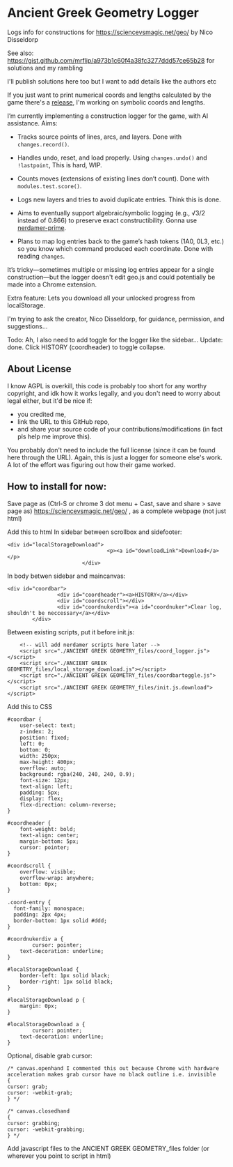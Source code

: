 # Ancient Greek Geometry Logger
Logs info for constructions for https://sciencevsmagic.net/geo/ by Nico Disseldorp

See also: https://gist.github.com/mrflip/a973b1c60f4a38fc3277ddd57ce65b28 for solutions and my rambling

I'll publish solutions here too but I want to add details like the authors etc

If you just want to print numerical coords and lengths calculated by the game there's a [release](https://github.com/Eddy119/Ancient-Greek-Geometry-Logger/releases/tag/v1_Coordinates_only), I'm working on symbolic coords and lengths.

I’m currently implementing a construction logger for the game, with AI assistance. Aims:

* Tracks source points of lines, arcs, and layers. Done with `changes.record()`.

* Handles undo, reset, and load properly. Using `changes.undo()` and `!lastpoint`, This is hard, WIP.

* Counts moves (extensions of existing lines don’t count). Done with `modules.test.score()`.

* Logs new layers and tries to avoid duplicate entries. Think this is done.

* Aims to eventually support algebraic/symbolic logging (e.g., √3/2 instead of 0.866) to preserve exact constructibility. Gonna use [nerdamer-prime](https://github.com/together-science/nerdamer-prime).

* Plans to map log entries back to the game’s hash tokens (1A0, 0L3, etc.) so you know which command produced each coordinate. Done with reading `changes`.

It’s tricky—sometimes multiple or missing log entries appear for a single construction—but the logger doesn't edit geo.js and could potentially be made into a Chrome extension.

Extra feature: Lets you download all your unlocked progress from localStorage.

I'm trying to ask the creator, Nico Disseldorp, for guidance, permission, and suggestions...

Todo: Ah, I also need to add toggle for the logger like the sidebar... Update: done. Click HISTORY (coordheader) to toggle collapse.

## About License

I know AGPL is overkill, this code is probably too short for any worthy copyright, and idk how it works legally, and you don't need to worry about legal either, but it'd be nice if:
* you credited me, 
* link the URL to this GitHub repo, 
* and share your source code of your contributions/modifications (in fact pls help me improve this).

You probably don't need to include the full license (since it can be found here through the URL). Again, this is just a logger for someone else's work. A lot of the effort was figuring out how their game worked.

## How to install for now:

Save page as (Ctrl-S or chrome 3 dot menu + Cast, save and share > save page as) https://sciencevsmagic.net/geo/ , as a complete webpage (not just html)

Add this to html
In sidebar between scrollbox and sidefooter:
```
<div id="localStorageDownload">
                                <p><a id="downloadLink">Download</a></p>
                        </div>
```

In body betwen sidebar and maincanvas:
```
<div id="coordbar">
                <div id="coordheader"><a>HISTORY</a></div>
                <div id="coordscroll"></div>
                <div id="coordnukerdiv"><a id="coordnuker">Clear log, shouldn't be neccessary</a></div>
        </div>
```
Between existing scripts, put it before init.js:
```
	<!-- will add nerdamer scripts here later -->
	<script src="./ANCIENT GREEK GEOMETRY_files/coord_logger.js"></script>
	<script src="./ANCIENT GREEK GEOMETRY_files/local_storage_download.js"></script>
	<script src="./ANCIENT GREEK GEOMETRY_files/coordbartoggle.js"></script>
	<script src="./ANCIENT GREEK GEOMETRY_files/init.js.download"></script>
```
Add this to CSS
```
#coordbar {
    user-select: text;
    z-index: 2;
    position: fixed;
    left: 0;
    bottom: 0;
    width: 250px;
    max-height: 400px;
    overflow: auto;
    background: rgba(240, 240, 240, 0.9);
    font-size: 12px;
    text-align: left;
    padding: 5px;
	display: flex;
	flex-direction: column-reverse;
}

#coordheader {
    font-weight: bold;
    text-align: center;
    margin-bottom: 5px;
    cursor: pointer; 
}

#coordscroll {
    overflow: visible;
    overflow-wrap: anywhere;
    bottom: 0px;
}

.coord-entry {
  font-family: monospace;
  padding: 2px 4px;
  border-bottom: 1px solid #ddd;
}

#coordnukerdiv a {
        cursor: pointer;
    text-decoration: underline;
}

#localStorageDownload {
    border-left: 1px solid black;
    border-right: 1px solid black;
}

#localStorageDownload p {
    margin: 0px;
}

#localStorageDownload a {
        cursor: pointer;
    text-decoration: underline;
}
```

Optional, disable grab cursor: 
```
/* canvas.openhand I commented this out because Chrome with hardware acceleration makes grab cursor have no black outline i.e. invisible
{
cursor: grab;
cursor: -webkit-grab;
} */

/* canvas.closedhand
{
cursor: grabbing;
cursor: -webkit-grabbing;
} */

```
Add javascript files to the ANCIENT GREEK GEOMETRY_files folder (or wherever you point to script in html)
